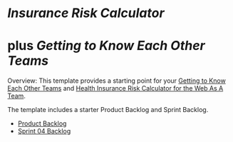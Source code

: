 # *Insurance Risk Calculator* 
# plus *Getting to Know Each Other Teams*

Overview: This template provides a starting point for your [Getting to Know Each Other Teams](https://www.lewisuniversity.org/activity/getting-to-know-each-other-teams) and
[Health Insurance Risk Calculator for the Web As A Team](https://www.lewisuniversity.org/activity/health-risk-calculator-team-web). 

The template includes a starter Product Backlog and Sprint Backlog.
- [Product Backlog](product-backlog.md)
- [Sprint 04 Backlog](sprint-04-backlog.md)
